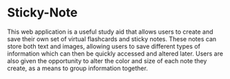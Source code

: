 # Sticky-Note

This web application is a useful study aid that allows users to create and save their own set of virtual flashcards and sticky notes. These notes can store both 
text and images, allowing users to save different types of information which can then be quickly accessed and altered later. Users are also given the opportunity 
to alter the color and size of each note they create, as a means to group information together.
